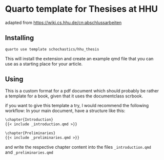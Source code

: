 # Quarto template for Thesises at HHU

adapted from <https://wiki.cs.hhu.de/cn:abschlussarbeiten>

## Installing

```bash
quarto use template schochastics/hhu_thesis
```

This will install the extension and create an example qmd file that you can use as a starting place for your article.

## Using

This is a custom format for a pdf document which should probably be rather a
template for a book, given that it uses the documentclass scrbook.

if you want to give this template a try, I would recommend the following
workflow:
In your main document, have a structure like this:

```md
\chapter{Introduction}
{{< include _introduction.qmd >}}

\chapter{Preliminaries}
{{< include _preliminaries.qmd >}}
```

and write the respective chapter content into the files `_introduction.qmd` and `_preliminaries.qmd`